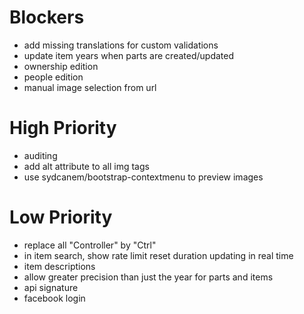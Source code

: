 # Blockers

* add missing translations for custom validations
* update item years when parts are created/updated
* ownership edition
* people edition
* manual image selection from url

# High Priority

* auditing
* add alt attribute to all img tags
* use sydcanem/bootstrap-contextmenu to preview images

# Low Priority

* replace all "Controller" by "Ctrl"
* in item search, show rate limit reset duration updating in real time
* item descriptions
* allow greater precision than just the year for parts and items
* api signature
* facebook login
